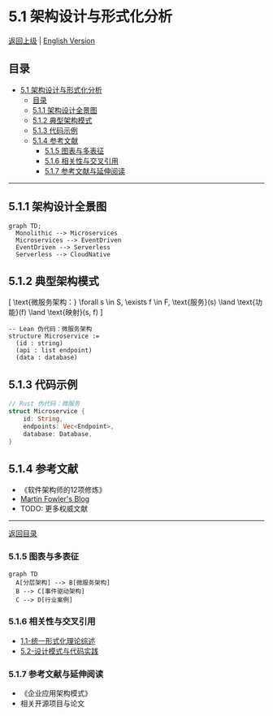 # 5.1 架构设计与形式化分析

[返回上级](../5-架构与设计模式.md) | [English Version](../5-architecture-and-design-patterns/5.1-architecture-design-and-formal-analysis.md)

## 目录

- [5.1 架构设计与形式化分析](#51-架构设计与形式化分析)
  - [目录](#目录)
  - [5.1.1 架构设计全景图](#511-架构设计全景图)
  - [5.1.2 典型架构模式](#512-典型架构模式)
  - [5.1.3 代码示例](#513-代码示例)
  - [5.1.4 参考文献](#514-参考文献)
    - [5.1.5 图表与多表征](#515-图表与多表征)
    - [5.1.6 相关性与交叉引用](#516-相关性与交叉引用)
    - [5.1.7 参考文献与延伸阅读](#517-参考文献与延伸阅读)

---

## 5.1.1 架构设计全景图

```mermaid
graph TD;
  Monolithic --> Microservices
  Microservices --> EventDriven
  EventDriven --> Serverless
  Serverless --> CloudNative
```

## 5.1.2 典型架构模式

\[
\text{微服务架构：} \forall s \in S, \exists f \in F, \text{服务}(s) \land \text{功能}(f) \land \text{映射}(s, f)
\]

```lean
-- Lean 伪代码：微服务架构
structure Microservice :=
  (id : string)
  (api : list endpoint)
  (data : database)
```

## 5.1.3 代码示例

```rust
// Rust 伪代码：微服务
struct Microservice {
    id: String,
    endpoints: Vec<Endpoint>,
    database: Database,
}
```

## 5.1.4 参考文献

- 《软件架构师的12项修炼》
- [Martin Fowler's Blog](https://martinfowler.com/)
- TODO: 更多权威文献

---

[返回目录](../0-总览与导航/0.1-全局主题树形目录.md)

### 5.1.5 图表与多表征

```mermaid
graph TD
  A[分层架构] --> B[微服务架构]
  B --> C[事件驱动架构]
  C --> D[行业案例]
```

### 5.1.6 相关性与交叉引用

- [1.1-统一形式化理论综述](../1-形式化理论/1.1-统一形式化理论综述.md)
- [5.2-设计模式与代码实践](./5.2-设计模式与代码实践.md)

### 5.1.7 参考文献与延伸阅读

- 《企业应用架构模式》
- 相关开源项目与论文
